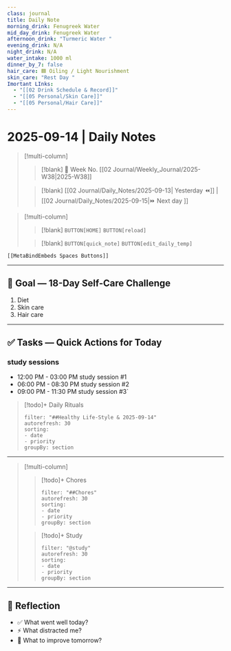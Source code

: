 ```yaml
---
class: journal
title: Daily Note
morning_drink: Fenugreek Water
mid_day_drink: Fenugreek Water
afternoon_drink: "Turmeric Water "
evening_drink: N/A
night_drink: N/A
water_intake: 1000 ml
dinner_by_7: false
hair_care: 🟦 Oiling / Light Nourishment
skin_care: "Rest Day "
Imortant LInks:
  - "[[02 Drink Schedule & Record]]"
  - "[[05 Personal/Skin Care]]"
  - "[[05 Personal/Hair Care]]"
---
```


# 2025-09-14 | Daily Notes

> [!multi-column]
> 
>> [!blank]
>> 📅 Week No. [[02 Journal/Weekly_Journal/2025-W38|2025-W38]]
>
>> [!blank]
>> [[02 Journal/Daily_Notes/2025-09-13| Yesterday ⏪]] |  [[02 Journal/Daily_Notes/2025-09-15|⏩ Next day ]]

> [!multi-column]
>
>> [!blank]
>> `BUTTON[HOME]` 
>> `BUTTON[reload]`
>
>> [!blank]
>> `BUTTON[quick_note]` 
>> `BUTTON[edit_daily_temp]` 
  ```meta-bind-embed
 [[MetaBindEmbeds Spaces Buttons]]
 ```
 
---

## 🎯 Goal — 18-Day Self-Care Challenge

1. Diet
2. Skin care
3. Hair care

---

## ✅ Tasks — Quick Actions for Today

### study sessions

- 12:00 PM - 03:00 PM study session #1
- 06:00 PM - 08:30 PM study session #2
- 09:00 PM - 11:30 PM study session #3`

> [!todo]+ Daily Rituals
>
> ```todoist
> filter: "##Healthy Life-Style & 2025-09-14"
> autorefresh: 30
> sorting:  
> - date
> - priority
> groupBy: section
> ```

***

> [!multi-column]
>
> > [!todo]+ Chores
> >
> > ```todoist
> > filter: "##Chores"
> > autorefresh: 30
> > sorting:  
> > - date
> > - priority
> > groupBy: section
> > ```
>
> > [!todo]+ Study
> >
> > ```todoist
> > filter: "@study"
> > autorefresh: 30
> > sorting:  
> > - date
> > - priority
> > groupBy: section
> > ```

***

## 📓 Reflection

- ✅ What went well today?  
- ⚡ What distracted me?  
- 🎯 What to improve tomorrow?  
